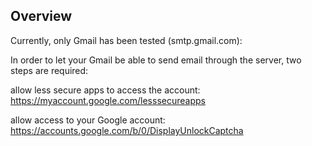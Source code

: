 ## Overview

Currently, only Gmail has been tested (smtp.gmail.com):

In order to let your Gmail be able to send email through the server, two steps are required: 

allow less secure apps to access the account: https://myaccount.google.com/lesssecureapps 

allow access to your Google account: https://accounts.google.com/b/0/DisplayUnlockCaptcha 
